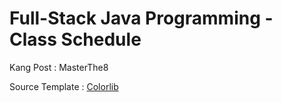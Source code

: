 # Full-Stack Java Programming - Class Schedule

Kang Post : MasterThe8

Source Template : [Colorlib](https://colorlib.com/wp/template/calendar-04/)
